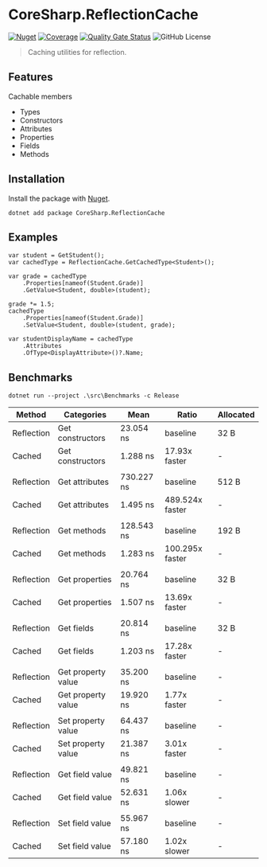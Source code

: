 # CoreSharp.ReflectionCache

[![Nuget](https://img.shields.io/nuget/v/CoreSharp.ReflectionCache)](https://www.nuget.org/packages/CoreSharp.ReflectionCache/)
[![Coverage](https://sonarcloud.io/api/project_badges/measure?project=efthymios-ks_CoreSharp.ReflectionCache&metric=coverage)](https://sonarcloud.io/summary/new_code?id=efthymios-ks_CoreSharp.ReflectionCache)
[![Quality Gate Status](https://sonarcloud.io/api/project_badges/measure?project=efthymios-ks_CoreSharp.ReflectionCache&metric=alert_status)](https://sonarcloud.io/summary/new_code?id=efthymios-ks_CoreSharp.ReflectionCache)
![GitHub License](https://img.shields.io/github/license/efthymios-ks/CoreSharp.ReflectionCache)

> Caching utilities for reflection.

## Features
Cachable members
- Types
- Constructors
- Attributes
- Properties
- Fields
- Methods

## Installation
Install the package with [Nuget](https://www.nuget.org/packages/CoreSharp.ReflectionCache/).  
```
dotnet add package CoreSharp.ReflectionCache
```

## Examples
```CSharp
var student = GetStudent();
var cachedType = ReflectionCache.GetCachedType<Student>();

var grade = cachedType
    .Properties[nameof(Student.Grade)]
    .GetValue<Student, double>(student);

grade *= 1.5;
cachedType
    .Properties[nameof(Student.Grade)]
    .SetValue<Student, double>(student, grade);

var studentDisplayName = cachedType
    .Attributes
    .OfType<DisplayAttribute>()?.Name;
```

## Benchmarks
```dotnet run --project .\src\Benchmarks -c Release```

| Method     | Categories         | Mean       | Ratio           | Allocated |
|------------|--------------------|------------|-----------------|-----------|
| Reflection | Get constructors   | 23.054 ns  | baseline        | 32 B      |
| Cached     | Get constructors   | 1.288 ns   | 17.93x faster   | -         |
|            |                    |            |                 |           |
| Reflection | Get attributes     | 730.227 ns | baseline        | 512 B     |
| Cached     | Get attributes     | 1.495 ns   | 489.524x faster | -         |
|            |                    |            |                 |           |
| Reflection | Get methods        | 128.543 ns | baseline        | 192 B     |
| Cached     | Get methods        | 1.283 ns   | 100.295x faster | -         |
|            |                    |            |                 |           |
| Reflection | Get properties     | 20.764 ns  | baseline        | 32 B      |
| Cached     | Get properties     | 1.507 ns   | 13.69x faster   | -         |
|            |                    |            |                 |           |
| Reflection | Get fields         | 20.814 ns  | baseline        | 32 B      |
| Cached     | Get fields         | 1.203 ns   | 17.28x faster   | -         |
|            |                    |            |                 |           |
| Reflection | Get property value | 35.200 ns  | baseline        | -         |
| Cached     | Get property value | 19.920 ns  | 1.77x faster    | -         |
|            |                    |            |                 |           |
| Reflection | Set property value | 64.437 ns  | baseline        | -         |
| Cached     | Set property value | 21.387 ns  | 3.01x faster    | -         |
|            |                    |            |                 |           |
| Reflection | Get field value    | 49.821 ns  | baseline        | -         |
| Cached     | Get field value    | 52.631 ns  | 1.06x slower    | -         |
|            |                    |            |                 |           |
| Reflection | Set field value    | 55.967 ns  | baseline        | -         |
| Cached     | Set field value    | 57.180 ns  | 1.02x slower    | -         |